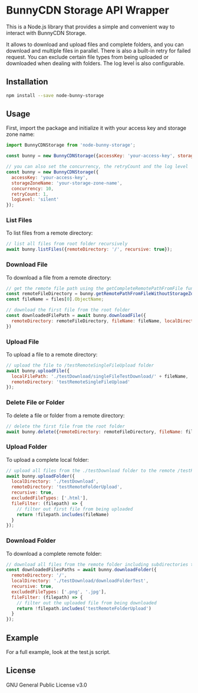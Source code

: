 # BunnyCDN Storage API Wrapper

This is a Node.js library that provides a simple and convenient way to interact with BunnyCDN Storage.

It allows to download and upload files and complete folders, and you can download and multiple files in parallel.
There is also a built-in retry for failed request.
You can exclude certain file types from being uploaded or downloaded when dealing with folders.
The log level is also configurable.

## Installation

```bash
npm install --save node-bunny-storage
```

## Usage
First, import the package and initialize it with your access key and storage zone name:

```javascript
import BunnyCDNStorage from 'node-bunny-storage';

const bunny = new BunnyCDNStorage({accessKey: 'your-access-key', storageZoneName: 'your-storage-zone-name'});

// you can also set the concurrency, the retryCount and the log level
const bunny = new BunnyCDNStorage({
  accessKey: 'your-access-key',
  storageZoneName: 'your-storage-zone-name',
  concurrency: 10,
  retryCount: 1,
  logLevel: 'silent'
});
```
### List Files
To list files from a remote directory:
```javascript
// list all files from root folder recursively
await bunny.listFiles({remoteDirectory: '/', recursive: true});
```

### Download File
To download a file from a remote directory:
```javascript
// get the remote file path using the getCompleteRemotePathFromFile function
const remoteFileDirectory = bunny.getRemotePathFromFileWithoutStorageZone(files[0]);
const fileName = files[0].ObjectName;

// download the first file from the root folder
const downloadedFilePath = await bunny.downloadFile({
  remoteDirectory: remoteFileDirectory, fileName: fileName, localDirectory: './testDownload/singleFileTestDownload'
})
```

### Upload File
To upload a file to a remote directory:
```javascript
// upload the file to /testRemoteSingleFileUpload folder
await bunny.uploadFile({
  localFilePath: './testDownload/singleFileTestDownload/' + fileName,
  remoteDirectory: 'testRemoteSingleFileUpload'
});
```

### Delete File or Folder
To delete a file or folder from a remote directory:
```javascript
// delete the first file from the root folder
await bunny.delete({remoteDirectory: remoteFileDirectory, fileName: fileName});
```

### Upload Folder
To upload a complete local folder:
```javascript
// upload all files from the ./testDownload folder to the remote /testRemoteFolderUpload folder, except .html files
await bunny.uploadFolder({
  localDirectory: './testDownload',
  remoteDirectory: 'testRemoteFolderUpload',
  recursive: true,
  excludedFileTypes: ['.html'],
  fileFilter: (filepath) => {
    // filter out first file from being uploaded
    return !filepath.includes(fileName)
  }
});
```

### Download Folder
To download a complete remote folder:
```javascript
// download all files from the remote folder including subdirectories to the ./testDownload/downloadFolderTest folder, except .png and .jpg files
const downloadedFilesPaths = await bunny.downloadFolder({
  remoteDirectory: '/',
  localDirectory: './testDownload/downloadFolderTest',
  recursive: true,
  excludedFileTypes: ['.png', '.jpg'],
  fileFilter: (filepath) => {
    // filter out the uploaded file from being downloaded
    return !filepath.includes('testRemoteFolderUpload')
  }
});
```

## Example
For a full example, look at the test.js script.

## License
GNU General Public License v3.0
